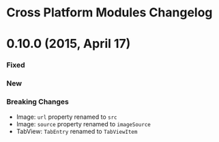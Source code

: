 Cross Platform Modules Changelog
==============================

0.10.0 (2015, April 17)
==

### Fixed

### New

### Breaking Changes

  * Image: `url` property renamed to `src`
  * Image: `source` property renamed to `imageSource`
  * TabView: `TabEntry` renamed to `TabViewItem `

  
